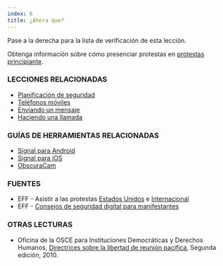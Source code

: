```yaml
---
index: 6
title: ¿Ahora que?
---
```

Pase a la derecha para la lista de verificación de esta lección.

Obtenga información sobre cómo presenciar protestas en [protestas principiante](umbrella://work/protests/beginner).

### LECCIONES RELACIONADAS

*   [Planificación de seguridad](umbrella://assess-your-risk/security-planning)
*   [Teléfonos móviles](umbrella://communications/mobile-phones)
*   [Enviando un mensaje](umbrella://communications/sending-a-message)
*   [Haciendo una llamada](umbrella://communications/making-a-call)

### GUÍAS DE HERRAMIENTAS RELACIONADAS

*   [Signal para Android](umbrella://tools/messaging/s_signal-for-android.md)
*   [Signal para iOS](umbrella://tools/messaging/s_signal-for-ios.md)
*   [ObscuraCam](umbrella://tools/messaging/s_obscuracam.md)

### FUENTES

*   EFF - Asistir a las protestas [Estados Unidos](https://ssd.eff.org/en/module/attending-protests-united-states) e [Internacional](https://ssd.eff.org/en/module/asistentes-protestas-internacional)
*   EFF - [Consejos de seguridad digital para manifestantes](https://www.eff.org/deeplinks/2016/11/digital-security-tips-for-protesters)

### OTRAS LECTURAS

*   Oficina de la OSCE para Instituciones Democráticas y Derechos Humanos, [Directrices sobre la libertad de reunión pacífica](https://www.osce.org/odihr/73405?download=true), Segunda edición, 2010.
